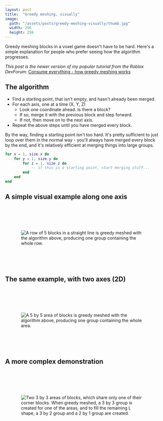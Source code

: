```yaml
---
layout: post
title:  "Greedy meshing, visually"
image:
  path: "/assets/posts/greedy-meshing-visually/thumb.jpg"
  width: 256
  height: 256
---
```


Greedy meshing blocks in a voxel game doesn't have to be hard. Here's a simple
explanation for people who prefer seeing how the algorithm progresses.

*This post is the newer version of my popular tutorial from the Roblox DevForum:*
[Consume everything - how greedy meshing works](https://devforum.roblox.com/t/consume-everything-how-greedy-meshing-works/452717)

## The algorithm

- Find a starting point, that isn't empty, and hasn't already been merged.
- For each axis, one at a time (X, Y, Z)
	- Look one coordinate ahead. Is there a block?
	- If so, merge it with the previous block and step forward.
	- If not, then move on to the next axis.
- Repeat the above steps until you have merged every block.

By the way, finding a starting point isn't too hard. It's pretty sufficient to
just loop over them in the normal way - you'll always have merged every block by
the end, and it's relatively efficient at merging things into large groups.

```Lua
for x = 1, size.x do
    for y = 1, size.y do
        for z = 1, size.z do
			-- if this is a starting point, start merging stuff...
		end
	end
end
```

## A simple visual example along one axis

<img style="display: block; max-width: 25rem; margin: 6rem auto;" src="/assets/posts/greedy-meshing-visually/visual1.svg" alt="A row of 5 blocks in a straight line is greedy meshed with the algorithm above, producing one group containing the whole row.">

## The same example, with two axes (2D)

<img style="display: block; max-width: 25rem; margin: 6rem auto;" src="/assets/posts/greedy-meshing-visually/visual2.svg" alt="A 5 by 5 area of blocks is greedy meshed with the algorithm above, producing one group containing the whole area.">

## A more complex demonstration

<img style="display: block; max-width: 25rem; margin: 6rem auto;" src="/assets/posts/greedy-meshing-visually/visual3.svg" alt="Two 3 by 3 areas of blocks, which share only one of their corner blocks. When greedy meshed, a 3 by 3 group is created for one of the areas, and to fill the remaining L shape, a 3 by 2 group and a 2 by 1 group are created.">
